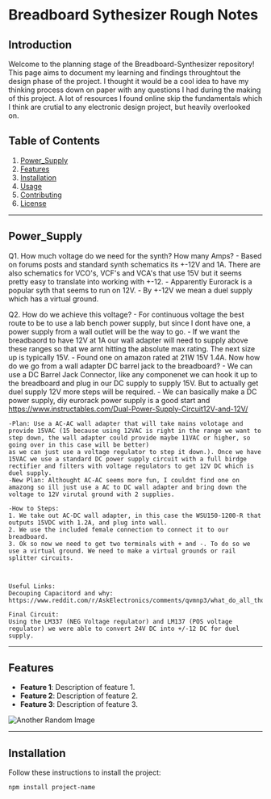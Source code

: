 # Breadboard Sythesizer Rough Notes

## **Introduction**

Welcome to the planning stage of the Breadboard-Synthesizer repository! This page aims to document my learning and findings throughtout the design phase of the project. I thought it would be a cool idea to have my thinking process down on paper with any questions I had during the making of this project. A lot of resources I found online skip the fundamentals which I think are crutial to any electronic design project, but heavily overlooked on. 


## **Table of Contents**

1. [Power_Supply](#Power_Supply)
2. [Features](#features)
3. [Installation](#installation)
4. [Usage](#usage)
5. [Contributing](#contributing)
6. [License](#license)

---

## **Power_Supply**

 Q1. How much voltage do we need for the synth? How many Amps?
    - Based on forums posts and standard synth schematics its +-12V and 1A. There are also schematics for VCO's, VCF's and VCA's that use 15V but it seems pretty easy to translate into working with +-12.
    - Apparently Eurorack is a popular syth that seems to run on 12V. 
    - By +-12V we mean a duel supply which has a virtual ground.
      
 Q2. How do we achieve this voltage?
    - For continuous voltage the best route to be to use a lab bench power supply, but since I dont have one, a power supply from a wall outlet will be the way to go.
    - If we want the breadbaord to have 12V at 1A our wall adapter will need to supply above these ranges so that we arnt hitting the absolute max rating. The next size up is typically 15V.
    - Found one on amazon rated at 21W 15V 1.4A. Now how do we go from a wall adapter DC barrel jack to the breadboard?
    - We can use a DC Barrel Jack Connector, like any componenet we can hook it up to the breadboard and plug in our DC supply to supply 15V. But to actually get duel supply 12V more steps will be required.
    - We can basically make a DC power supply, diy eurorack power supply is a good start and https://www.instructables.com/Dual-Power-Supply-Circuit12V-and-12V/

    -Plan: Use a AC-AC wall adapter that will take mains volotage and provide 15VAC (15 because using 12VAC is right in the range we want to step down, the wall adapter could provide maybe 11VAC or higher, so going over in this case will be better)
    as we can just use a voltage regulator to step it down.). Once we have 15VAC we use a standard DC power supply circuit with a full birdge rectifier and filters with voltage regulators to get 12V DC which is duel supply.
    -New Plan: Althought AC-AC seems more fun, I couldnt find one on amazong so ill just use a AC to DC wall adapter and bring down the voltage to 12V virutal ground with 2 supplies. 

    -How to Steps:
    1. We take out AC-DC wall adapter, in this case the WSU150-1200-R that outputs 15VDC with 1.2A, and plug into wall. 
    2. We use the included female connection to connect it to our breadboard. 
    3. Ok so now we need to get two terminals with + and -. To do so we use a virtual ground. We need to make a virtual grounds or rail splitter circuits. 



    Useful Links:
    Decouping Capacitord and why: https://www.reddit.com/r/AskElectronics/comments/qvmnp3/what_do_all_those_capacitors_in_ac_circuits_do/

    Final Circuit:
    Using the LM337 (NEG Voltage regulator) and LM137 (POS voltage regulator) we were able to convert 24V DC into +/-12 DC for duel supply.

---

## **Features**

- **Feature 1**: Description of feature 1.
- **Feature 2**: Description of feature 2.
- **Feature 3**: Description of feature 3.

![Another Random Image](https://via.placeholder.com/200)

---

## **Installation**

Follow these instructions to install the project:

```bash
npm install project-name

